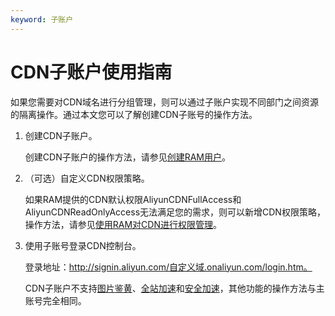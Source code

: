 ```yaml
---
keyword: 子账户
---
```


# CDN子账户使用指南

如果您需要对CDN域名进行分组管理，则可以通过子账户实现不同部门之间资源的隔离操作。通过本文您可以了解创建CDN子账号的操作方法。

1.  创建CDN子账户。

    创建CDN子账户的操作方法，请参见[创建RAM用户](/cn.zh-CN/用户管理/创建RAM用户.md)。

2.  （可选）自定义CDN权限策略。

    如果RAM提供的CDN默认权限AliyunCDNFullAccess和AliyunCDNReadOnlyAccess无法满足您的需求，则可以新增CDN权限策略，操作方法，请参见[使用RAM对CDN进行权限管理](/cn.zh-CN/教程/使用RAM对CDN进行权限管理.md)。

3.  使用子账号登录CDN控制台。

    登录地址：http://signin.aliyun.com/自定义域.onaliyun.com/login.htm。

    CDN子账户不支持[图片鉴黄](/cn.zh-CN/服务管理/安全防护/图片鉴黄.md)、[全站加速](/cn.zh-CN/服务管理/全站加速.md)和[安全加速](/cn.zh-CN/服务管理/安全防护/安全加速.md)，其他功能的操作方法与主账号完全相同。


